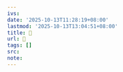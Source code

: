 ```yaml
---
ivs:
date: '2025-10-13T11:28:19+08:00'
lastmod: '2025-10-13T13:04:51+08:00'
title: 󰜟
url: 󰜟
tags: []
src:
note:
---
```

